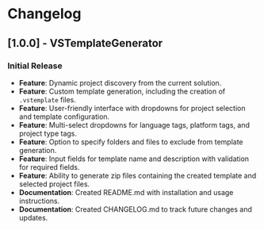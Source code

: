 # Changelog

## [1.0.0] - VSTemplateGenerator

### Initial Release

- **Feature**: Dynamic project discovery from the current solution.
- **Feature**: Custom template generation, including the creation of `.vstemplate` files.
- **Feature**: User-friendly interface with dropdowns for project selection and template configuration.
- **Feature**: Multi-select dropdowns for language tags, platform tags, and project type tags.
- **Feature**: Option to specify folders and files to exclude from template generation.
- **Feature**: Input fields for template name and description with validation for required fields.
- **Feature**: Ability to generate zip files containing the created template and selected project files.
- **Documentation**: Created README.md with installation and usage instructions.
- **Documentation**: Created CHANGELOG.md to track future changes and updates.

